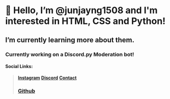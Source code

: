 # 👋 Hello, I’m @junjayng1508 and I'm interested in HTML, CSS and Python!
## I’m currently learning more about them.

### Currently working on a Discord.py Moderation bot!

#### **Social Links:**
> **[Instagram](https://instagr.am/junjayng1508)**
> **[Discord](https://discord.com/users/714731543309844561)** 
> **[Contact](mailto:junjayng1508@gmail.com)** 
> ### **[Github](https://github.com/junjayng1508)**

<!---
junjayng1508/junjayng1508 is a ✨ special ✨ repository because its `README.md` (this file) appears on your GitHub profile.
You can click the Preview link to take a look at your changes.
--->
